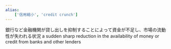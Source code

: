 ```yaml
---
alias:
    ['信用縮小', 'credit crunch']
---
```

銀行など金融機関が貸し出しを抑制することによって資金が不足し、市場の流動性が失われる状況
a sudden sharp reduction in the availability of money or credit from banks and other lenders